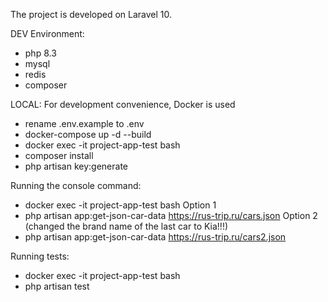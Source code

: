 The project is developed on Laravel 10.

DEV Environment:
 - php 8.3
 - mysql
 - redis
 - composer

LOCAL:
For development convenience, Docker is used
 - rename .env.example to .env
 - docker-compose up -d --build
 - docker exec -it project-app-test bash
 - composer install
 - php artisan key:generate

Running the console command:
 - docker exec -it project-app-test bash
	Option 1
 - php artisan app:get-json-car-data https://rus-trip.ru/cars.json
	Option 2 (changed the brand name of the last car to Kia!!!)
 - php artisan app:get-json-car-data https://rus-trip.ru/cars2.json

Running tests:
 - docker exec -it project-app-test bash
 - php artisan test
